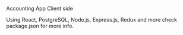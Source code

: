 Accounting App Client side

Using  React, PostgreSQL, Node.js, Express.js, Redux and more check package.json for more info.
